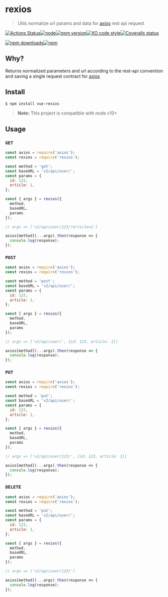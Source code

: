 # rexios 
> Utils normalize url params and data for [axios](https://github.com/axios/axios) rest api request

[![Actions Status](https://github.com/Scrum/rexios/workflows/Actions%20Status/badge.svg?style=flat-square)](https://github.com/Scrum/rexios/actions?query=workflow%3A%22CI+tests%22)[![node](https://img.shields.io/node/v/rexios.svg?style=flat-square)]()[![npm version](https://img.shields.io/npm/v/rexios.svg?style=flat-square)](https://www.npmjs.com/package/rexios)[![XO code style](https://img.shields.io/badge/code_style-XO-5ed9c7.svg?style=flat-square)](https://github.com/xojs/xo)[![Coveralls status](https://img.shields.io/coveralls/Scrum/rexios.svg?style=flat-square)](https://coveralls.io/r/Scrum/rexios)

[![npm downloads](https://img.shields.io/npm/dm/rexios.svg?style=flat-square)](https://www.npmjs.com/package/rexios)[![npm](https://img.shields.io/npm/dt/rexios.svg?style=flat-square)](https://www.npmjs.com/package/rexios)

## Why?
Returns normalized parameters and url according to the rest-api convention and saving a single request contract for [axios](https://github.com/axios/axios)

## Install

```bash
$ npm install vue-rexios
```

> **Note:** This project is compatible with node v10+

## Usage

### `GET`
```js
const axios = require('axios');
const rexios = require('rexios');

const method = 'get';
const baseURL = 'v2/api/user/';
const params = {
  id: 123, 
  article: 1,
};

const { args } = rexios({
  method,
  baseURL,
  params
});

// args => ['v2/api/user/123/?article=1']

axios[method](...args).then(response => {
  console.log(response);
});
```

### `POST`
```js
const axios = require('axios');
const rexios = require('rexios');

const method = 'post';
const baseURL = 'v2/api/user/';
const params = {
  id: 123, 
  article: 1,
};

const { args } = rexios({
  method,
  baseURL,
  params
});

// args => ['v2/api/user/', {id: 123, article: 1}]

axios[method](...args).then(response => {
  console.log(response);
});
```

### `PUT`
```js
const axios = require('axios');
const rexios = require('rexios');

const method = 'put';
const baseURL = 'v2/api/user/';
const params = {
  id: 123, 
  article: 1,
};

const { args } = rexios({
  method,
  baseURL,
  params
});

// args => ['v2/api/user/123/', {id: 123, article: 1}]

axios[method](...args).then(response => {
  console.log(response);
});
```

### `DELETE`
```js
const axios = require('axios');
const rexios = require('rexios');

const method = 'put';
const baseURL = 'v2/api/user/';
const params = {
  id: 123, 
  article: 1,
};

const { args } = rexios({
  method,
  baseURL,
  params
});

// args => ['v2/api/user/123/']

axios[method](...args).then(response => {
  console.log(response);
});
```
